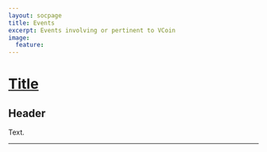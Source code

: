 ```yaml
---
layout: socpage
title: Events
excerpt: Events involving or pertinent to VCoin
image:
  feature:
---
```


# [Title]()

## Header

Text.

---


